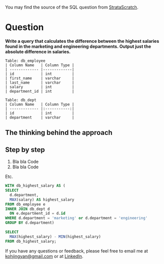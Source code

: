 You may find the source of the SQL question from [StrataScratch](https://platform.stratascratch.com/coding/10308-salaries-differences?code_type=1).

# Question

**Write a query that calculates the difference between the highest salaries found in the marketing and engineering departments. Output just the absolute difference in salaries.**


````
Table: db_employee
| Column Name   | Column Type |
| ------------- |-------------|
| id            | int         |
| first_name    | varchar     |
| last_name     | varchar     |
| salary        | int         |
| department_id | int         |
````

````
Table: db_dept
| Column Name   | Column Type |
| ------------- |:-----------:|
| id            | int         |
| department    | varchar     |
````

## The thinking behind the approach


## Step by step
1. Bla bla
Code
2. Bla bla
Code 

Etc.

````sql
WITH db_highest_salary AS (
SELECT 
  d.department, 
  MAX(salary) AS highest_salary
FROM db_employee e 
INNER JOIN db_dept d 
  ON e.department_id = d.id
WHERE d.department = 'marketing' or d.department = 'engineering'
GROUP BY d.department)
  
SELECT 
  MAX(highest_salary) - MIN(highest_salary)
FROM db_highest_salary;
````

If you have any questions or feedback, please feel free to email me at kohjingyan@gmail.com or at [LinkedIn](https://www.linkedin.com/in/koh-jing-yan/).
